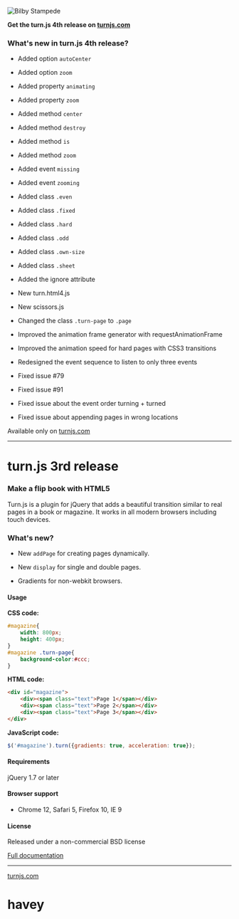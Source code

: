 
![Bilby Stampede](http://turnjs.com/pics/small-turnjs-letters.png)

**Get the turn.js 4th release on [turnjs.com](http://www.turnjs.com/)**


### What's new in turn.js 4th release?

- Added option `autoCenter`

- Added option `zoom`

- Added property `animating`

- Added property `zoom`

- Added method `center`

- Added method `destroy`

- Added method `is`

- Added method `zoom`

- Added event `missing`

- Added event `zooming`

- Added class `.even`

- Added class `.fixed`

- Added class `.hard`

- Added class `.odd`

- Added class `.own-size`

- Added class `.sheet`

- Added the ignore attribute

- New turn.html4.js

- New scissors.js

- Changed the class `.turn-page` to `.page`

- Improved the animation frame generator with requestAnimationFrame

- Improved the animation speed for hard pages with CSS3 transitions

- Redesigned the event sequence to listen to only three events

- Fixed issue #79

- Fixed issue #91

- Fixed issue about the event order turning + turned

- Fixed issue about appending pages in wrong locations

Available only on [turnjs.com](http://www.turnjs.com/)

* * *

turn.js 3rd release
=========

### Make a flip book with HTML5

Turn.js is a plugin for jQuery that adds a beautiful transition similar to real pages in a book or magazine. It works in all modern browsers including touch devices.

### What's new?

- New `addPage` for creating pages dynamically.

- New `display` for single and double pages.

- Gradients for non-webkit browsers.

#### Usage

**CSS code:**
```css
#magazine{
	width: 800px;
	height: 400px;
}
#magazine .turn-page{
	background-color:#ccc;
}
```

**HTML code:**
```html
<div id="magazine">
	<div><span class="text">Page 1</span></div>
	<div><span class="text">Page 2</span></div>
	<div><span class="text">Page 3</span></div>
</div>
```

**JavaScript code:**
```javascript
$('#magazine').turn({gradients: true, acceleration: true});
```

#### Requirements

jQuery 1.7 or later

#### Browser support
* Chrome 12, Safari 5, Firefox 10, IE 9

#### License
Released under a non-commercial BSD license

[Full documentation](https://github.com/blasten/turn.js/wiki/Reference)

* * *

[turnjs.com](http://www.turnjs.com/)
# havey
